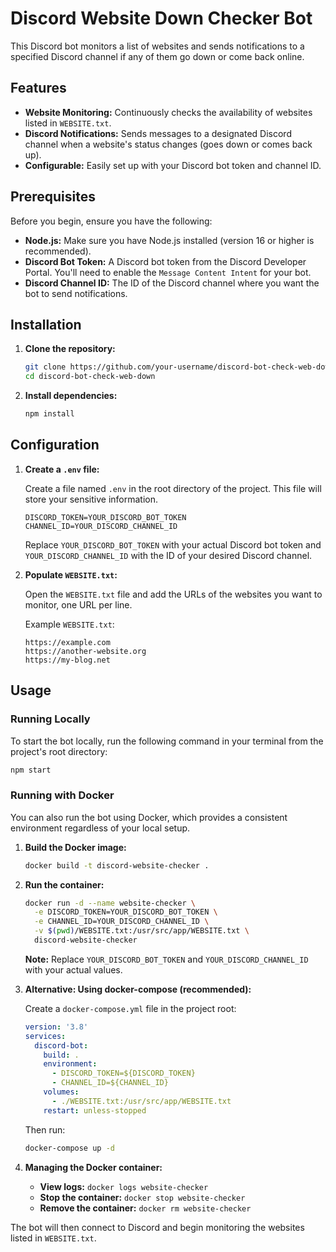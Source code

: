 # Discord Website Down Checker Bot

This Discord bot monitors a list of websites and sends notifications to a specified Discord channel if any of them go down or come back online.

## Features

-   **Website Monitoring:** Continuously checks the availability of websites listed in `WEBSITE.txt`.
-   **Discord Notifications:** Sends messages to a designated Discord channel when a website's status changes (goes down or comes back up).
-   **Configurable:** Easily set up with your Discord bot token and channel ID.

## Prerequisites

Before you begin, ensure you have the following:

-   **Node.js:** Make sure you have Node.js installed (version 16 or higher is recommended).
-   **Discord Bot Token:** A Discord bot token from the Discord Developer Portal. You'll need to enable the `Message Content Intent` for your bot.
-   **Discord Channel ID:** The ID of the Discord channel where you want the bot to send notifications.

## Installation

1.  **Clone the repository:**

    ```bash
    git clone https://github.com/your-username/discord-bot-check-web-down.git
    cd discord-bot-check-web-down
    ```

2.  **Install dependencies:**

    ```bash
    npm install
    ```

## Configuration

1.  **Create a `.env` file:**

    Create a file named `.env` in the root directory of the project. This file will store your sensitive information.

    ```
    DISCORD_TOKEN=YOUR_DISCORD_BOT_TOKEN
    CHANNEL_ID=YOUR_DISCORD_CHANNEL_ID
    ```

    Replace `YOUR_DISCORD_BOT_TOKEN` with your actual Discord bot token and `YOUR_DISCORD_CHANNEL_ID` with the ID of your desired Discord channel.

2.  **Populate `WEBSITE.txt`:**

    Open the `WEBSITE.txt` file and add the URLs of the websites you want to monitor, one URL per line.

    Example `WEBSITE.txt`:

    ```
    https://example.com
    https://another-website.org
    https://my-blog.net
    ```

## Usage

### Running Locally

To start the bot locally, run the following command in your terminal from the project's root directory:

```bash
npm start
```

### Running with Docker

You can also run the bot using Docker, which provides a consistent environment regardless of your local setup.

1.  **Build the Docker image:**

    ```bash
    docker build -t discord-website-checker .
    ```

2.  **Run the container:**

    ```bash
    docker run -d --name website-checker \
      -e DISCORD_TOKEN=YOUR_DISCORD_BOT_TOKEN \
      -e CHANNEL_ID=YOUR_DISCORD_CHANNEL_ID \
      -v $(pwd)/WEBSITE.txt:/usr/src/app/WEBSITE.txt \
      discord-website-checker
    ```

    **Note:** Replace `YOUR_DISCORD_BOT_TOKEN` and `YOUR_DISCORD_CHANNEL_ID` with your actual values.

3.  **Alternative: Using docker-compose (recommended):**

    Create a `docker-compose.yml` file in the project root:

    ```yaml
    version: '3.8'
    services:
      discord-bot:
        build: .
        environment:
          - DISCORD_TOKEN=${DISCORD_TOKEN}
          - CHANNEL_ID=${CHANNEL_ID}
        volumes:
          - ./WEBSITE.txt:/usr/src/app/WEBSITE.txt
        restart: unless-stopped
    ```

    Then run:

    ```bash
    docker-compose up -d
    ```

4.  **Managing the Docker container:**

    - **View logs:** `docker logs website-checker`
    - **Stop the container:** `docker stop website-checker`
    - **Remove the container:** `docker rm website-checker`

The bot will then connect to Discord and begin monitoring the websites listed in `WEBSITE.txt`.